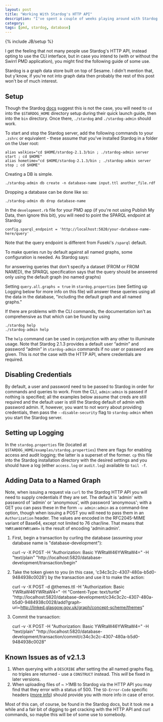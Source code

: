 ```yaml
---
layout: post
title: "Working With Stardog's HTTP API"
description: "I've spent a couple of weeks playing around with Stardog and PMD, so here's some useful quick start things I've learned."
category: 
tags: [pmd, stardog, database]
---
```

{% include JB/setup %}

I get the feeling that not many people use Stardog's HTTP API, instead opting to use the CLI interface, but in case you intend to (with or without the Swirrl PMD application), you might find the following guide of some use.

Stardog is a graph data store built on top of Sesame. I didn't mention that, but y'know, if you're not into graph data then probably the rest of this post won't be of much interest.

## Setup

Though the Stardog [docs](http://docs.stardog.com/) suggest this is not the case, you will need to `cd` into the `$STARDOG_HOME` directory setup during their quick launch guide, then into the `bin` directory. Once there, `./stardog` and `./stardog-admin` should work. 

To start and stop the Stardog server, add the following commands to your `.zshrc` or equivalent - these assume that you've installed Stardog in a folder on the User root: 

    alias walkies="cd $HOME/stardog-2.1.3/bin ; ./stardog-admin server start ; cd $HOME"
    alias hometime="cd $HOME/stardog-2.1.3/bin ; ./stardog-admin server stop ; cd $HOME"

Creating a DB is simple. 

    ./stardog-admin db create -n database-name input.ttl another_file.rdf
    
Dropping a database can be done like so:
    
    ./stardog-admin db drop database-name

In the `development.rb` file for your PMD app (if you're not using Publish My Data, then ignore this bit), you will need to point the SPARQL endpoint at Stardog: 

    config.sparql_endpoint = 'http://localhost:5820/your-database-name-here/query'

Note that the query endpoint is different from Fuseki's `/sparql` default.

To make queries run by default against all named graphs, some configuration is needed. As Stardog says: 

for answering queries that don't specify a dataset (FROM or FROM NAMED), the SPARQL specification says that the query should be answered only using the default graph (no named graphs)
    
Setting `query.all.graphs = true` in `stardog.properties` (see Setting up Logging below for more info on this file) will answer these queries using all the data in the database, "including the default graph and all named graphs."

If there are problems with the CLI commands, the documentation isn't as comprehensive as that which can be found by using

    ./stardog help
    ./stardog-admin help

The `help` command can be used in conjunction with any other to illuminate usage. Note that Stardog 2.1.3 provides a default user “admin” and password “admin” in `stardog-admin` commands if no user or password are given. This is _not_ the case with the HTTP API, where credentials are required.

## Disabling Credentials

By default, a user and password need to be passed to Stardog in order for commands and queries to work. From the CLI, `admin:admin` is passed if nothing is specified; all the examples below assume that creds are still required and the default user is still the Stardog default of admin with password admin. If, however, you want to not worry about providing credentials, then pass the `--disable-security` flag to `stardog-admin` when you start the Stardog server. 

## Setting up Logging

In the `stardog.properties` file (located at `$STARDOG_HOME/examples/stardog.properties`) there are flags for enabling access and audit logging; the latter is a superset of the former. `cp` this file into the Stardog installation directory with the desired settings and you should have a log (either `access.log` or `audit.log`) available to `tail -f`.

## Adding Data to a Named Graph

Note, when issuing a request via `curl` to the Stardog HTTP API you will need to supply credentials if they are set. The default is 'admin' with password of 'admin' or 'anonymous', with password 'anonymous'; with a GET you can pass these in the form `-u admin:admin` as a command-line option, though when issuing a POST you will need to pass them in an `Authorization` header. The values are encoded in the RFC2045-MIME variant of Base64, except not limited to 76 char/line. That means that `YWRtaW46YWRtaW4=` is the result of encoding 'admin:admin'.

1. First, begin a transaction by curling the database (assuming your database name is "database-development"):

    curl -v -X POST -H "Authorization: Basic YWRtaW46YWRtaW4=" -H "text/plain" "http://localhost:5820/database-development/transaction/begin"

2. Take the token given to you (in this case, 'c34c3c2c-4307-480a-b5d0-9484938c0028') by the transaction and use it to make the action:

    curl -v -X POST -d @themes.ttl -H "Authorization: Basic YWRtaW46YWRtaW4=" -H "Content-Type: text/turtle" "http://localhost:5820/database-development/c34c3c2c-4307-480a-b5d0-9484938c0028/add?graph-uri=http://linked.glasgow.gov.uk/graph/concept-scheme/themes" 

3. Commit the transaction: 

    curl -v -X POST -H "Authorization: Basic YWRtaW46YWRtaW4=" -H "text/plain" "http://localhost:5820/database-development/transaction/commit/c34c3c2c-4307-480a-b5d0-9484938c0028"

## Known Issues as of v2.1.3

1. When querying with a `DESCRIBE` after setting the all named graphs flag, no triples are returned - use a `CONSTRUCT` instead. This _will_ be fixed in later versions. 
2. When uploading files of ~ >1MB to Stardog via the HTTP API you may find that they error with a status of 500. The `SD-Error-Code` specific headers ([more info](http://docs.stardog.com/http/#sd-SPARQL-Protocol)) should provide you with more info in case of error.

Most of this can, of course, be found in the Stardog docs, but it took me a while and a fair bit of digging to get cracking with the HTTP API and curl commands, so maybe this will be of some use to somebody. 
